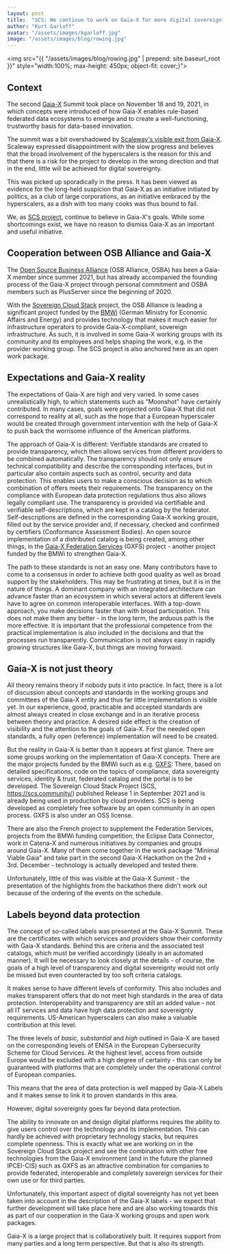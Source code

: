 ```yaml
---
layout: post
title:  "SCS: We continue to work on Gaia-X for more digital sovereignty"
author: "Kurt Garloff"
avatar: "/assets/images/kgarloff.jpg"
image: "/assets/images/blog/rowing.jpg"
---
```


<img src="{{ "/assets/images/blog/rowing.jpg" | prepend: site.baseurl_root }}" style="width:100%; max-height: 450px; object-fit: cover;}">

## Context

The second [Gaia-X](https://gaia-x.eu/) Summit took place on November 18 and 19, 2021, in which
concepts were introduced of how Gaia-X enables rule-based federated data
ecosystems to emerge and to create a well-functioning, trustworthy basis for
data-based innovation.

The summit was a bit overshadowed by [Scaleway's visible exit from Gaia-X](https://www.theregister.com/2021/11/19/scaleway_gaia_x/).
Scaleway expressed disappointment with the slow progress and believes that the broad
involvement of the hyperscalers is the reason for this and that there is a risk
for the project to develop in the wrong direction and that in the end,
little will be achieved for digital sovereignty.

This was picked up sporadically in the press. It has been viewed as evidence
for the long-held suspicion that Gaia-X as an initiative initiated by
politics, as a club of large corporations, as an initiative embraced by the
hyperscalers, as a dish with too many cooks was thus bound to fail.

We, as [SCS project](https://scs.community), continue to believe in Gaia-X's goals. While some
shortcomings exist, we have no reason to dismiss Gaia-X as an important and
useful initiative.

## Cooperation between OSB Alliance and Gaia-X

The [Open Source Business Alliance](https://osb-alliance.com) (OSB Alliance, OSBA) has been a Gaia-X member since summer 2021, but has
already accompanied the founding process of the Gaia-X project through personal
commitment and OSBA members such as PlusServer since the beginning of 2020.

With the [Sovereign Cloud Stack](https://scs.community/) project, the OSB Alliance is leading a significant project
funded by the [BMWi](https://bmwi.de/) (German Ministry for Economic
Affairs and Energy) and provides technology that makes it much easier for
infrastructure operators to provide Gaia-X-compliant, sovereign infrastructure.
As such, it is involved in some Gaia-X working groups with its community and its
employees and helps shaping the work, e.g. in the provider working group.
The SCS project is also anchored here as an open work package.

## Expectations and Gaia-X reality

The expectations of Gaia-X are high and very varied. In some cases
unrealistically high, to which statements such as "Moonshot" have
certainly contributed. In many cases, goals were projected onto Gaia-X that did
not correspond to reality at all, such as the hope that a European hyperscaler
would be created through government intervention with the help of Gaia-X to
push back the worrisome influence of the American platforms.

The approach of Gaia-X is different: Verifiable standards are created to
provide transparency, which then allows services from
different providers to be combined automatically. The transparency should not
only ensure technical compatibility and describe the corresponding
interfaces, but in particular also contain aspects such as control, security
and data protection. This enables users to make a conscious decision as to
which combination of offers meets their requirements. The transparency on
the compliance with European data protection regulations thus also allows legally compliant use.
The transparency is provided via certifiable and verifiable
self-descriptions, which are kept in a catalog by the federator.
Self-descriptions are defined in the corresponding Gaia-X working groups,
filled out by the service provider and, if necessary, checked and confirmed by
certifiers (Conformance Assessment Bodies). An open source implementation of a
distributed catalog is being created, among other things, in the
[Gaia-X Federation Services](https://gxfs.de/) (GXFS) project -
another project funded by the BMWi to strengthen Gaia-X.

The path to these standards is not an easy one. Many contributors have to come
to a consensus in order to achieve both good quality as well as broad support by
the stakeholders. This
may be frustrating at times, but it is in the nature of things. A dominant
company with an integrated architecture can advance faster than an ecosystem in
which several actors at different levels have to agree on common
interoperable interfaces. With a top-down approach, you make decisions faster
than with broad participation. This does not make them any better - in the long
term, the arduous path is the more effective. It is important that the
professional competence from the practical implementation is also included in
the decisions and that the processes run transparently. Communication is not
always easy in rapidly growing structures like Gaia-X, but things are moving
forward.

## Gaia-X is not just theory

All theory remains theory if nobody puts it into practice. In fact, there is a
lot of discussion about concepts and standards in the working groups and
committees of the Gaia-X entity and thus far little implementation is visible yet.
In our experience, good, practicable and accepted standards are
almost always created in close exchange and in an iterative process between
theory and practice. A desired side effect is the creation of visibility and
the attention to the goals of Gaia-X. For the needed open standards, a fully open
(reference) implementation will need to be created.

But the reality in Gaia-X is better than it appears at first glance. There are some groups
working on the implementation of Gaia-X concepts. There are the major projects
funded by the BMWi such as e.g. [GXFS](https://gxfs.de/):
There, based on detailed specifications, code on the topics
of compliance, data sovereignty services, identity & trust, federated catalog
and the portal is to be developed. The Sovereign Cloud Stack Project (SCS,
https://scs.community/) published Release 1 in September 2021 and is already
being used in production by cloud providers. SCS is being developed as
completely free software by an open community in an open process. GXFS is also
under an OSS license.

There are also the French project to supplement the Federation Services,
projects from the BMWi funding competition, the Eclipse Data Connector, work in
Catena-X and numerous initiatives by companies and groups around Gaia-X. Many
of them come together in the work package "Minimal Viable Gaia" and take part
in the second Gaia-X Hackathon on the 2nd + 3rd. December - technology is
actually developed and tested there.

Unfortunately, little of this was visible at the Gaia-X Summit - the presentation
of the highlights from the hackathon there didn't work out
because of the ordering of the events on the schedule.

## Labels beyond data protection

The concept of so-called labels was presented at the Gaia-X Summit. These are
the certificates with which services and providers show their conformity with
Gaia-X standards. Behind this are criteria and the associated test catalogs,
which must be verified accordingly (ideally in an automated manner). It will be
necessary to look closely at the details - of course, the goals of a high level
of transparency and digital sovereignty would not only be missed but even
counteracted by too soft criteria catalogs.

It makes sense to have different levels of conformity. This also includes and
makes transparent offers that do not meet high standards in the area of
data protection. Interoperability and transparency are still an
added value - not all IT services and data have high data protection and
sovereignty requirements. US-American hyperscalers can also make a valuable
contribution at this level.

The three levels of _basic_, _substantial_ and _high_ outlined in Gaia-X are based on
the corresponding levels of ENISA in the European Cybersecurity Scheme for
Cloud Services. At the highest level, access from outside Europe would be
excluded with a high degree of certainty - this can only be guaranteed with
platforms that are completely under the operational control of European
companies.

This means that the area of data protection is well mapped by Gaia-X Labels and
it makes sense to link it to proven standards in this area.

However, digital sovereignty goes far beyond data protection.

The ability to innovate on and design digital platforms requires the ability to
give users control over the technology and its implementation. This can hardly
be achieved with proprietary technology stacks, but requires complete
openness. This is exactly what we are working on in the Sovereign
Cloud Stack project and see the combination with other free technologies from the
Gaia-X environment (and in the future the planned IPCEI-CIS) such as GXFS as an attractive
combination for companies to provide federated, interoperable and completely
sovereign services for their own use or for third parties.

Unfortunately, this important aspect of digital sovereignty has not yet been
taken into account in the description of the Gaia-X labels - we expect that
further development will take place here and are also working towards this as
part of our cooperation in the Gaia-X working groups and open work packages.

Gaia-X is a large project that is collaboratively built. It requires support
from many parties and a long term perspective. But that is also its strength.
